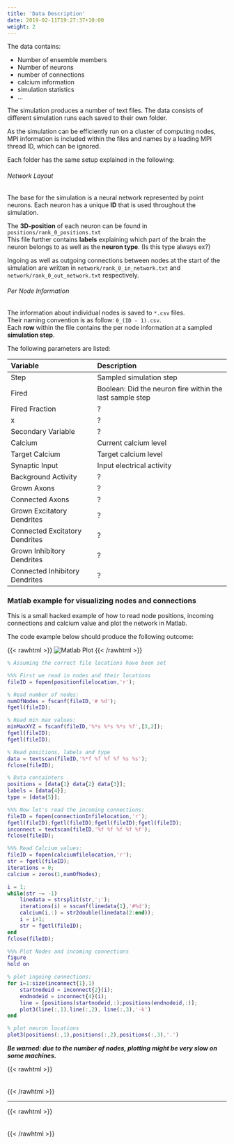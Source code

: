 ```yaml
---
title: 'Data Description'
date: 2019-02-11T19:27:37+10:00
weight: 2
---
```


The data contains:
- Number of ensemble members
- Number of neurons
- number of connections
- calcium information
- simulation statistics
- ...

The simulation produces a number of text files.
The data consists of different simulation runs each saved to their own folder.
  
As the simulation can be efficiently run on a cluster of computing nodes, MPI information is included within the files and names by a leading MPI thread ID, which can be ignored.

Each folder has the same setup explained in the following:

###### Network Layout
The base for the simulation is a neural network represented by point neurons.
Each neuron has a unique **ID** that is used throughout the simulation.

The **3D-position** of each neuron can be found in `positions/rank_0_positions.txt`  
This file further contains **labels** explaining which part of the brain the neuron belongs to as well as the **neuron type**. (Is this type always ex?)

Ingoing as well as outgoing connections between nodes at the start of the simulation are written in `network/rank_0_in_network.txt` and `network/rank_0_out_network.txt` respectively.

###### Per Node Information

The information about individual nodes is saved to `*.csv` files.  
Their naming convention is as follow: `0_(ID - 1).csv`.  
Each **row** within the file contains the per node information at a sampled **simulation step**.  

The following parameters are listed:

| Variable | Description |
| :--   | :-- |
| Step  | Sampled simulation step|
| Fired | Boolean: Did the neuron fire within the last sample step |
| Fired Fraction  | ? |
| x | ?|
| Secondary Variable  | ?|
| Calcium | Current calcium level|
| Target Calcium | Target calcium level|
| Synaptic Input  | Input electrical activity |
| Background Activity | ?|
| Grown Axons | ?|
| Connected Axons | ?|
| Grown Excitatory Dendrites  | ?|
| Connected Excitatory Dendrites  | ?|
| Grown Inhibitory Dendrites  | ?|
| Connected Inhibitory Dendrites  | ?|

### Matlab example for visualizing nodes and connections

This is a small hacked example of how to read node positions, incoming connections and calcium value and plot the network in Matlab.

The code example below should produce the following outcome:

{{< rawhtml >}}
<img src="/matlab.png" alt="Matlab Plot" class="matlab">
{{< /rawhtml >}}

```Matlab
% Assuming the correct file locations have been set

%%% First we read in nodes and their locations
fileID = fopen(positionfilelocation,'r');

% Read number of nodes:
numOfNodes = fscanf(fileID,'# %d');
fgetl(fileID);

% Read min max values:
minMaxXYZ = fscanf(fileID,'%*s %*s %*s %f',[3,2]);
fgetl(fileID);
fgetl(fileID);

% Read positions, labels and type
data = textscan(fileID,'%*f %f %f %f %s %s');
fclose(fileID);

% Data containters
positions = [data{1} data{2} data{3}];
labels = [data{4}];
type = [data{5}];

%%% Now let's read the incoming connections:
fileID = fopen(connectionInfilelocation,'r');
fgetl(fileID);fgetl(fileID);fgetl(fileID);fgetl(fileID);
inconnect = textscan(fileID,'%f %f %f %f %f');
fclose(fileID);

%%% Read Calcium values:
fileID = fopen(calciumfilelocation,'r');
str = fgetl(fileID);
iterations = 0;
calcium = zeros(1,numOfNodes);

i = 1;
while(str ~= -1)
    linedata = strsplit(str,';');
    iterations(i) = sscanf(linedata{1},'#%d');
    calcium(i,:) = str2double(linedata(2:end));
    i = i+1;
    str = fgetl(fileID);
end
fclose(fileID);

%%% Plot Nodes and incoming connections
figure
hold on

% plot ingoing connections:
for i=1:size(inconnect{1},1)
    startnodeid = inconnect{2}(i);
    endnodeid = inconnect{4}(i);
    line = [positions(startnodeid,:);positions(endnodeid,:)];
    plot3(line(:,1),line(:,2), line(:,3),'-k')
end

% plot neuron locations
plot3(positions(:,1),positions(:,2),positions(:,3),'.')
```
***Be warned: due to the number of nodes, plotting might be very slow on some machines.***

{{< rawhtml >}}
<div style="height:  20px"></div>
{{< /rawhtml >}} 

----------   

{{< rawhtml >}}
<div style="height:  20px"></div>
{{< /rawhtml >}}